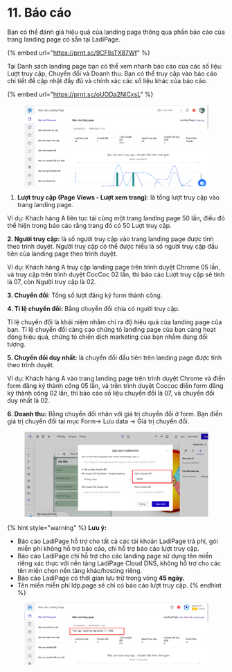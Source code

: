 # 11. Báo cáo

Bạn có thể đánh giá hiệu quả của landing page thông qua phần báo cáo của trang landing page có sẵn tại LadiPage.

{% embed url="https://prnt.sc/9CFlIsTX87Wf" %}

Tại Danh sách landing page bạn có thể xem nhanh báo cáo của các số liệu: Lượt truy cập, Chuyển đổi và Doanh thu. Bạn có thể truy cập vào báo cáo chi tiết để cập nhật đầy đủ và chính xác các số liệu khác của báo cáo.

{% embed url="https://prnt.sc/oUODa2NiCxsL" %}

<figure><img src="../.gitbook/assets/báo cáo 2.png" alt=""><figcaption></figcaption></figure>

1. **Lượt truy cập (Page Views - Lượt xem trang)**: là tổng lượt truy cập vào trang landing page.

Ví dụ: Khách hàng A liên tục tải cùng một trang landing page 50 lần, điều đó thể hiện trong báo cáo rằng trang đó có 50 Lượt truy cập.

&#x20;**2. Người truy cập:** là số người truy cập vào trang landing page được tính theo trình duyệt. Người truy cập có thể được hiểu là số người truy cập đầu tiên của landing page theo trình duyệt.

Ví dụ: Khách hàng A truy cập landing page trên trình duyệt Chrome 05 lần, và truy cập trên trình duyệt CocCoc 02 lần, thì  báo cáo Lượt truy cập sẽ tính là 07, còn Người truy cập là 02.

**3. Chuyển đổi:** Tổng số lượt đăng ký form thành công.

**4. Tỉ lệ chuyển đổi:** Bằng chuyển đổi chia có người truy cập.&#x20;

Tỉ lệ chuyển đổi là khái niệm nhằm chỉ ra độ hiệu quả của landing page của bạn. Tỉ lệ chuyển đổi càng cao chứng tỏ landing page của bạn càng hoạt động hiệu quả, chứng tỏ chiến dịch marketing của bạn nhắm đúng đối tượng.

**5. Chuyển đổi duy nhất:** là chuyển đổi đầu tiên trên landing page được tính theo trình duyệt.

Ví dụ: Khách hàng A vào trang landing page trên trình duyệt Chrome và điền form đăng ký thành công 05 lần, và trên trình duyệt Coccoc điền form đăng ký thành công 02 lần, thì báo cáo số liệu chuyển đổi là 07, và chuyển đổi duy nhất là 02.

**6. Doanh thu:** Bằng chuyển đổi nhân với giá trị chuyển đổi ở form. Bạn điền giá trị chuyển đổi tại mục Form-> Lưu data -> Giá trị chuyển đổi.

<figure><img src="../.gitbook/assets/giá trị.png" alt=""><figcaption></figcaption></figure>

{% hint style="warning" %}
**Lưu ý:**&#x20;

* Báo cáo LadiPage hỗ trợ cho tất cả các tài khoản LadiPage trả phí, gói miễn phí không hỗ trợ báo cáo, chỉ hỗ trợ báo cáo lượt truy cập.
* Báo cáo LadiPage chỉ hỗ trợ cho các landing page sử dụng tên miền riêng xác thực với nền tảng LadiPage Cloud DNS, không hỗ trợ cho các tên miền chọn nền tảng khác/hosting riêng.
* Báo cáo LadiPage có thời gian lưu trữ trong vòng **45 ngày.**
* Tên miền miễn phí ldp.page sẽ chỉ có báo cáo lượt truy cập.
{% endhint %}

<figure><img src="../.gitbook/assets/báo cáo (3).png" alt=""><figcaption></figcaption></figure>
